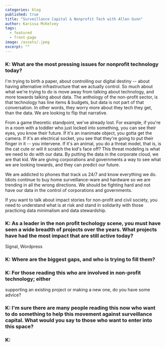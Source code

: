 ```yaml
---
categories: blog
published: true
title: "Surveillance Capital & Nonprofit Tech with Allen Gunn"
author: Karissa McKelvey
tags:
  - featured
  - front-page
image: /assets/.jpeg
excerpt: ""
---
```


### K: What are the most pressing issues for nonprofit technology today?  

I'm trying to birth a paper, about controlling our digital destiny -- about
having alternative infrastructure that we actually control. So much about what
we're trying to do is move away from talking about technology, and more towards
talking about data. The anthology of the non-profit sector, is that technology
has line items & budgets, but data is not part of that conversation. In other
words, they worry more about they tech they get, than the data. We are looking
to flip that narrative.

From a game theoretic standpoint, we've already lost. For example, if you're in
a room with a toddler who just locked into something, you can see their eyes,
you know their future. If it's an inanimate object, you gotta get the camera.
If it's an electrical socket, you see that they're going to put their finger in
it -- you intervene. If it's an animal, you do a threat model, that is, is the
cat cute or will it scratch the kid's face off? This threat modeling is what we
need to do with our data. By putting the data in the corporate cloud, we are
that kid. We are giving corporations and governments a way to see what we are
looking towards, and they can predict our future. 

We are addicted to phones that track us 24/7 and know everything we do. Idiots
continue to buy home surveillance-ware and hardware so we are trending in all
the wrong directions. We should be fighting hard and not have our data in the
control of corporations and governments.

If you want to talk about impact stories for non-profit and civil society, you
need to understand what is at risk and stand in solidarity with those
practicing data minimalism and data stewardship. 

### K: As a leader in the non profit techology scene, you must have seen a wide breadth of projects over the years. What projects have had the most impact that are still active today?

Signal, Wordpress

### K: Where are the biggest gaps, and who is trying to fill them?


### K: For those reading this who are involved in non-profit technology; either
supporting an existing project or making a new one, do you have some advice?


### K: I'm sure there are many people reading this now who want to do something to help this movement against surveillance capital. What would you say to those who want to enter into this space?

### K: 
